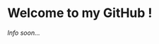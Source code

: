 # Welcome to my GitHub ! 

*Info soon...*

<!-- <a target="_blank" href="https://github-readme-medium-recent-article.vercel.app/medium/@jmpion/0"><img src="https://github-readme-medium-recent-article.vercel.app/medium/@jmpion/0" alt="Recent Article 0"> -->
